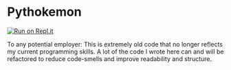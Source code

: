 # Pythokemon

[![Run on Repl.it](https://repl.it/badge/github/JoaoCardoso193/Pythokemon)](https://repl.it/github/JoaoCardoso193/Pythokemon)

To any potential employer:
This is extremely old code that no longer reflects my current programming skills. A lot of the code I wrote here can and will be refactored to reduce code-smells and improve readability and structure.
